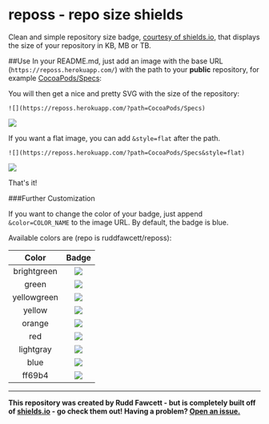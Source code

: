 reposs - repo size shields
=============
Clean and simple repository size badge, [courtesy of shields.io](https://github.com/badges/shields), that displays the size of your repository in KB, MB or TB.

##Use
In your README.md, just add an image with the base URL (`https://reposs.herokuapp.com/`) with the path to your **public** repository, for example [CocoaPods/Specs](https://github.com/CocoaPods/Specs):

You will then get a nice and pretty SVG with the size of the repository:

```
![](https://reposs.herokuapp.com/?path=CocoaPods/Specs)
```

![](https://reposs.herokuapp.com/?path=CocoaPods/Specs)

If you want a flat image, you can add `&style=flat` after the path.

```
![](https://reposs.herokuapp.com/?path=CocoaPods/Specs&style=flat)
```

![](http://reposs.herokuapp.com/?path=CocoaPods/Specs&style=flat)

That's it!

###Further Customization

If you want to change the color of your badge, just append `&color=COLOR_NAME` to the image URL.  By default, the badge is blue.

Available colors are (repo is ruddfawcett/reposs):

| Color         | Badge                                                                           |
|:-------------:|:-------------------------------------------------------------------------------:|
| brightgreen   | ![](https://reposs.herokuapp.com/?path=ruddfawcett/reposs&color=brightgreen&style=flat) |
| green         | ![](https://reposs.herokuapp.com/?path=ruddfawcett/reposs&color=green&style=flat)       |
| yellowgreen   | ![](https://reposs.herokuapp.com/?path=ruddfawcett/reposs&color=yellowgreen&style=flat) |
| yellow        | ![](https://reposs.herokuapp.com/?path=ruddfawcett/reposs&color=yellow&style=flat)      |
| orange        | ![](https://reposs.herokuapp.com/?path=ruddfawcett/reposs&color=orange&style=flat)      |
| red           | ![](https://reposs.herokuapp.com/?path=ruddfawcett/reposs&color=red&style=flat)         |
| lightgray     | ![](https://reposs.herokuapp.com/?path=ruddfawcett/reposs&color=lightgray&style=flat)   |
| blue          | ![](https://reposs.herokuapp.com/?path=ruddfawcett/reposs&color=blue&style=flat)        |
| ff69b4        | ![](https://reposs.herokuapp.com/?path=ruddfawcett/reposs&color=ff69b4&style=flat)      |

------

**This repository was created by Rudd Fawcett - but is completely built off of [shields.io](https://github.com/badges/shields) - go check them out!  Having a problem?  [Open an issue.](https://github.com/ruddfawcett/reposs/issues)**
